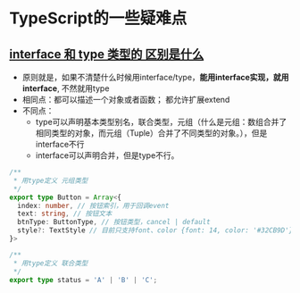 # TypeScript的一些疑难点

## [interface 和 type 类型的 区别是什么](https://juejin.im/post/5c2723635188252d1d34dc7d)

- 原则就是，如果不清楚什么时候用interface/type，**能用interface实现，就用interface**, 不然就用type
- 相同点：都可以描述一个对象或者函数； 都允许扩展extend
- 不同点：
  - type可以声明基本类型别名，联合类型，元组（什么是元组：数组合并了相同类型的对象，而元组（Tuple）合并了不同类型的对象。），但是interface不行
  - interface可以声明合并，但是type不行。

```ts
/**
 * 用type定义 元组类型
 */
export type Button = Array<{
  index: number, // 按钮索引，用于回调event
  text: string, // 按钮文本
  btnType: ButtonType, // 按钮类型，cancel | default
  style?: TextStyle // 目前只支持font、color {font: 14, color: '#32CB9D'}
}>

/**
 * 用type定义 联合类型
 */
export type status = 'A' | 'B' | 'C';
```
